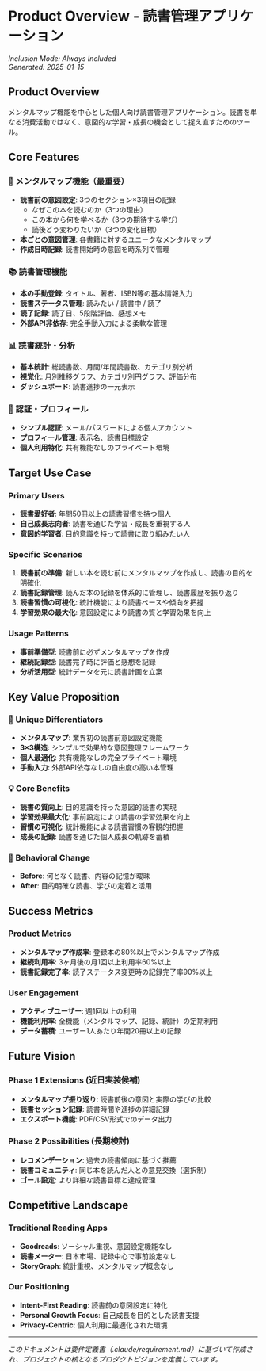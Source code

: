 # Product Overview - 読書管理アプリケーション

*Inclusion Mode: Always Included*  
*Generated: 2025-01-15*

## Product Overview

メンタルマップ機能を中心とした個人向け読書管理アプリケーション。読書を単なる消費活動ではなく、意図的な学習・成長の機会として捉え直すためのツール。

## Core Features

### 🧠 メンタルマップ機能（最重要）
- **読書前の意図設定**: 3つのセクション×3項目の記録
  - なぜこの本を読むのか（3つの理由）
  - この本から何を学べるか（3つの期待する学び）  
  - 読後どう変わりたいか（3つの変化目標）
- **本ごとの意図管理**: 各書籍に対するユニークなメンタルマップ
- **作成日時記録**: 読書開始時の意図を時系列で管理

### 📚 読書管理機能
- **本の手動登録**: タイトル、著者、ISBN等の基本情報入力
- **読書ステータス管理**: 読みたい / 読書中 / 読了
- **読了記録**: 読了日、5段階評価、感想メモ
- **外部API非依存**: 完全手動入力による柔軟な管理

### 📊 読書統計・分析
- **基本統計**: 総読書数、月間/年間読書数、カテゴリ別分析
- **視覚化**: 月別推移グラフ、カテゴリ別円グラフ、評価分布
- **ダッシュボード**: 読書進捗の一元表示

### 🔐 認証・プロフィール
- **シンプル認証**: メール/パスワードによる個人アカウント
- **プロフィール管理**: 表示名、読書目標設定
- **個人利用特化**: 共有機能なしのプライベート環境

## Target Use Case

### Primary Users
- **読書愛好者**: 年間50冊以上の読書習慣を持つ個人
- **自己成長志向者**: 読書を通じた学習・成長を重視する人
- **意図的学習者**: 目的意識を持って読書に取り組みたい人

### Specific Scenarios
1. **読書前の準備**: 新しい本を読む前にメンタルマップを作成し、読書の目的を明確化
2. **読書記録管理**: 読んだ本の記録を体系的に管理し、読書履歴を振り返り
3. **読書習慣の可視化**: 統計機能により読書ペースや傾向を把握
4. **学習効果の最大化**: 意図設定により読書の質と学習効果を向上

### Usage Patterns
- **事前準備型**: 読書前に必ずメンタルマップを作成
- **継続記録型**: 読書完了時に評価と感想を記録
- **分析活用型**: 統計データを元に読書計画を立案

## Key Value Proposition

### 🎯 Unique Differentiators
- **メンタルマップ**: 業界初の読書前意図設定機能
- **3×3構造**: シンプルで効果的な意図整理フレームワーク
- **個人最適化**: 共有機能なしの完全プライベート環境
- **手動入力**: 外部API依存なしの自由度の高い本管理

### 💡 Core Benefits
- **読書の質向上**: 目的意識を持った意図的読書の実現
- **学習効果最大化**: 事前設定により読書の学習効果を向上
- **習慣の可視化**: 統計機能による読書習慣の客観的把握
- **成長の記録**: 読書を通じた個人成長の軌跡を蓄積

### 🔄 Behavioral Change
- **Before**: 何となく読書、内容の記憶が曖昧
- **After**: 目的明確な読書、学びの定着と活用

## Success Metrics

### Product Metrics
- **メンタルマップ作成率**: 登録本の80%以上でメンタルマップ作成
- **継続利用率**: 3ヶ月後の月1回以上利用率60%以上
- **読書記録完了率**: 読了ステータス変更時の記録完了率90%以上

### User Engagement
- **アクティブユーザー**: 週1回以上の利用
- **機能利用率**: 全機能（メンタルマップ、記録、統計）の定期利用
- **データ蓄積**: ユーザー1人あたり年間20冊以上の記録

## Future Vision

### Phase 1 Extensions (近日実装候補)
- **メンタルマップ振り返り**: 読書前後の意図と実際の学びの比較
- **読書セッション記録**: 読書時間や進捗の詳細記録
- **エクスポート機能**: PDF/CSV形式でのデータ出力

### Phase 2 Possibilities (長期検討)
- **レコメンデーション**: 過去の読書傾向に基づく推薦
- **読書コミュニティ**: 同じ本を読んだ人との意見交換（選択制）
- **ゴール設定**: より詳細な読書目標と達成管理

## Competitive Landscape

### Traditional Reading Apps
- **Goodreads**: ソーシャル重視、意図設定機能なし
- **読書メーター**: 日本市場、記録中心で事前設定なし
- **StoryGraph**: 統計重視、メンタルマップ概念なし

### Our Positioning
- **Intent-First Reading**: 読書前の意図設定に特化
- **Personal Growth Focus**: 自己成長を目的とした読書支援
- **Privacy-Centric**: 個人利用に最適化された環境

---

*このドキュメントは要件定義書（.claude/requirement.md）に基づいて作成され、プロジェクトの核となるプロダクトビジョンを定義しています。*